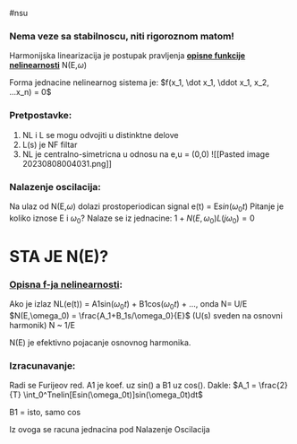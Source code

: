 #nsu

### Nema veze sa stabilnoscu, niti rigoroznom matom!

Harmonijska linearizacija je postupak pravljenja **[opisne funkcije nelinearnosti](Opisna%20funkcija%20nelinearnosti.md)** N(E,$\omega$)


Forma jednacine nelinearnog sistema je:
$f(x_1, \dot x_1, \ddot x_1, x_2, ...x_n) = 0$
### Pretpostavke:
1) NL i L se mogu odvojiti u distinktne delove
2) L(s) je NF filtar
3) NL je centralno-simetricna u odnosu na e,u = (0,0)
![[Pasted image 20230808004031.png]]

### Nalazenje oscilacija:
Na ulaz od N(E,$\omega$) dolazi prostoperiodican signal 
e(t) = E$sin(\omega_0 t)$ 
Pitanje je koliko iznose E i $\omega_0$?
Nalaze se iz jednacine:
$1 +N(E,\omega_0)L(j\omega_0) = 0$
# STA JE N(E)?

### [Opisna f-ja nelinearnosti](Opisna%20funkcija%20nelinearnosti):
Ako je izlaz NL(e(t)) = A1sin($\omega_0t)$ + B1cos($\omega_0t$) + ..., onda N= U/E
$N(E,\omega_0) = \frac{A_1+B_1s/\omega_0}{E}$ (U(s) sveden na osnovni harmonik) 
N ~ 1/E

N(E) je efektivno pojacanje osnovnog harmonika.

### Izracunavanje:

Radi se Furijeov red. A1 je koef. uz sin() a B1 uz cos(). Dakle:
$A_1 = \frac{2}{T} \int_0^Tnelin[Esin(\omega_0t)]sin(\omega_0t)dt$

B1 = isto, samo cos

Iz ovoga se racuna jednacina pod Nalazenje Oscilacija